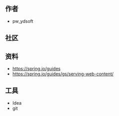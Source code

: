 ## 作者
- pw_ydsoft

## 社区

## 资料
- https://spring.io/guides
- https://spring.io/guides/gs/serving-web-content/

## 工具
- Idea 
- git